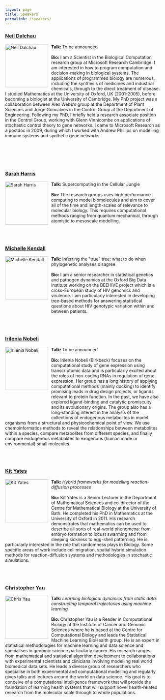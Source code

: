 ```yaml
---
layout: page
title: Speakers
permalink: /speakers/
---
```

<h3><a href="https://www.microsoft.com/en-us/research/people/ndalchau/">Neil Dalchau</a></h3>
  <p>
     <img src="http://qsbworkshop.github.io/qsb2018/images/dalchau.png" alt="Neil Dalchau" style="float:Left;width:140px;padding-right:10px;"><b>Talk: </b>To be announced<br><br><b>Bio: </b>I am a Scientist in the Biological Computation research group at Microsoft Research Cambridge. I am interested in how to program computation and decision-making in biological systems. The applications of programmed biology are numerous, including the synthesis of medicines and industrial chemicals, through to the direct treatment of disease. I studied Mathematics at the University of Oxford, UK (2001-2005), before becoming a biologist at the University of Cambridge. My PhD project was a collaboration between Alex Webb‘s group at the Department of Plant Sciences and Jorge Goncalves in the Control Group at the Department of Engineering. Following my PhD, I briefly held a research associate position in the Control Group, working with Glenn Vinnicombe on applications of stochastic control theory to gene networks. I came to Microsoft Research as a postdoc in 2009, during which I worked with Andrew Phillips on modelling immune systems and synthetic gene networks. 
  </p>
<br>
<br>
<br>
<br>

<h3><a href="http://www.astbury.leeds.ac.uk/people/staff/staffpage.php?StaffID=SAH">Sarah Harris</a></h3>
  <p>
     <img src="http://qsbworkshop.github.io/qsb2018/images/HarrisS.jpg" alt="Sarah Harris" style="float:Left;width:140px;padding-right:10px;padding-bottom:50px;"><b>Talk: </b>Supercomputing in the Cellular Jungle<br><br><b>Bio: </b>The research groups uses high performance computing to model biomolecules and aim to cover all of the time and length-scales of relevance to molecular biology. This requires computational methods ranging from quantum mechanical, through atomistic to mesoscale modelling.
  </p>
<br>
<br>

<h3><a href="https://michellekendall.github.io/">Michelle Kendall</a></h3>
  <p>
     <img src="http://qsbworkshop.github.io/qsb2018/images/Michelle_Kendall.jpg" alt="Michelle Kendall" style="float:Left;width:140px;padding-right:10px;padding-bottom:50px;"><b>Talk: </b>Inferring the "true" tree: what to do when phylogenetic analyses disagree<br><br><b>Bio: </b>I am a senior researcher in statistical genetics and pathogen dynamics at the Oxford Big Data Institute working on the BEEHIVE project which is a cross-European study of HIV genomics and virulence. I am particularly interested in developing tree-based methods for answering statistical questions about HIV genotypic variation within and between patients.  </p>
<br>
<br>

<h3><a href="http://people.cryst.bbk.ac.uk/~ubcg71a/research.html">Irilenia Nobeli</a></h3>
  <p>
     <img src="http://qsbworkshop.github.io/qsb2018/images/nobeli.jpg" alt="Irilenia Nobeli" style="float:Left;width:140px;padding-right:10px;padding-bottom:90px;"><b>Talk: </b>To be announced<br><br><b>Bio: </b>Irilenia Nobeli (Birkbeck) focuses on the computational study of gene expression using transcriptomic data and is particularly excited about the roles of non-coding RNAs in regulation of gene expression. Her group has a long history of applying computational methods (mainly docking) to identify promising leads in drug design projects, or ligands relevant to protein function. In the past, we have also explored ligand-binding and catalytic promiscuity and its evolutionary origins. The group also has a long-standing interest in the analysis of the collections of endogenous metabolites in model organisms from a structural and physicochemical point of view. We use chemoinformatics methods to reveal the relationships between metabolites within a species, compare metabolites from different species, and finally compare endogenous metabolites to exogenous (human made or environmental) small molecules.
  </p>
<br>
<br>

<h3><a href="http://kityates.com/">Kit Yates</a></h3>
  <p>
     <img src="http://qsbworkshop.github.io/qsb2018/images/kityates.jpg" alt="Kit Yates" style="float:Left;width:140px;padding-right:10px;padding-bottom:50px;"><b>Talk: </b><em>Hybrid frameworks for modelling reaction-diffusion processes</em><br><br><b>Bio: </b>Kit Yates is a Senior Lecturer in the Department of Mathematical Sciences and co-director of the Centre for Mathematical Biology at the University of Bath. He completed his PhD in Mathematics at the University of Oxford in 2011. His research demonstrates that mathematics can be used to describe all sorts of real-world phenomena: from embryo formation to locust swarming and from sleeping sickness to egg-shell patterning. He is particularly interested in the role that randomness plays in Biology. Some specific areas of work include cell migration, spatial hybrid simulation methods for reaction-diffusion systems and methodologies in stochastic simulations.
  </p>
<br>
<br>

<h3><a href="https://www.birmingham.ac.uk/staff/profiles/cancer-genomic/yau-christopher.aspx">Christopher Yau</a></h3>
  <p>
     <img src="http://qsbworkshop.github.io/qsb2018/images/chrisyau.jpg" alt="Chris Yau" style="float:Left;width:140px;padding-right:10px;"><b>Talk: </b><em>Learning biological dynamics from static data: constructing temporal trajectories using machine learning</em><br><br><b>Bio: </b>Christopher Yau is a Reader in Computational Biology at the Institute of Cancer and Genomic Sciences where he is based at the Centre for Computational Biology and leads the Statistical Machine Learning BioHealth group. He is an expert in statistical methodologies for machine learning and data science and specialises in genomic science particularly cancer. His research ranges from mathematical and statistical algorithm development to collaborations with experimental scientists and clinicians involving modelling real world biomedical data sets. He leads a diverse group of researchers who specialise in both experimental and computational modelling and regularly gives talks and lectures around the world on data science. His goal is to conceive of a computational intelligence framework that will provide the foundation of learning health systems that will support novel health-related research from the molecular scale through to whole populations. 
  </p>
